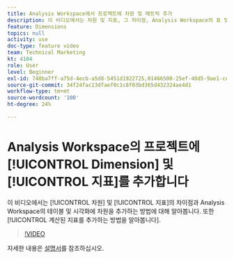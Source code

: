 ```yaml
---
title: Analysis Workspace에서 프로젝트에 차원 및 메트릭 추가
description: 이 비디오에서는 차원 및 지표, 그 차이점, Analysis Workspace의 표 및 시각화에 차원을 추가하는 방법에 대해 알아봅니다. 또한 기본 제공 계산된 지표를 추가하는 방법을 알아봅니다.
feature: Dimensions
topics: null
activity: use
doc-type: feature video
team: Technical Marketing
kt: 4104
role: User
level: Beginner
exl-id: 748ba7ff-a75d-4ecb-a5d8-5451d1922725,01466500-25ef-40d5-9ae1-ce1e0e92b0b5
source-git-commit: 34f24fac13dfaef0c1c8f03bd365d432324ae4d1
workflow-type: tm+mt
source-wordcount: '100'
ht-degree: 24%

---
```


# Analysis Workspace의 프로젝트에 [!UICONTROL Dimension] 및 [!UICONTROL 지표]를 추가합니다

이 비디오에서는 [!UICONTROL 차원] 및 [!UICONTROL 지표]의 차이점과 Analysis Workspace의 테이블 및 시각화에 차원을 추가하는 방법에 대해 알아봅니다. 또한 [!UICONTROL 계산된 지표를 추가하는 방법을 알아봅니다].

>[!VIDEO](https://video.tv.adobe.com/v/30606/?quality=12)

자세한 내용은 [설명서](https://experienceleague.adobe.com/docs/analytics/analyze/analysis-workspace/components/analysis-workspace-components.html?lang=ko-KR)를 참조하십시오.
